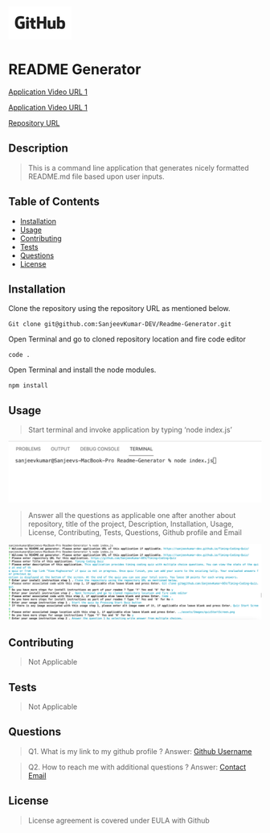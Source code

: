 ![Github EULA](assets/Images/Github_logo_black.png)
# README Generator

[Application Video URL 1  ](https://drive.google.com/file/d/1jPwBuRB2FDgLHR9P9UpDvUee3XBwPRly/view)

[Application Video URL 1  ](https://drive.google.com/file/d/1Q1-dKIY6HLKycwmEJbT96oecwu50dC0m/view)

[Repository URL ](https://github.com/SanjeevKumar-DEV/Readme-Generator)

## Description

> This is a command line application that 
> generates nicely formatted README.md file 
> based upon user inputs. 

## Table of Contents

- [Installation](#Installation)
- [Usage](#Usage)
- [Contributing](#Contributing)
- [Tests](#Tests)
- [Questions](#Questions)
- [License](#License)

## Installation

Clone the repository using the repository URL as mentioned below.
```
Git clone git@github.com:SanjeevKumar-DEV/Readme-Generator.git
```
Open Terminal and go to cloned repository location and fire code editor
```
code .
```
Open Terminal and install the node modules.
```
npm install
```

## Usage

> Start terminal and invoke application by typing ‘node index.js’  

![Start the application](assets/Images/startTheApplication.png) 

> Answer all the questions as applicable one after another about repository, title of the project, Description, Installation, Usage, License, Contributing, Tests, Questions, Github profile and Email 

![Provide Inputs](assets/Images/provideInputs.png) 

## Contributing

> Not Applicable 

## Tests

> Not Applicable 

## Questions

> Q1. What is my link to my github profile ? 
Answer: [Github Username](https://github.com/SanjeevKumar-DEV) 

> Q2. How to reach me with additional questions ? 
Answer: [Contact Email](mailto:sanjeevkumar@me.com)

## License

> License agreement is covered under EULA with Github
